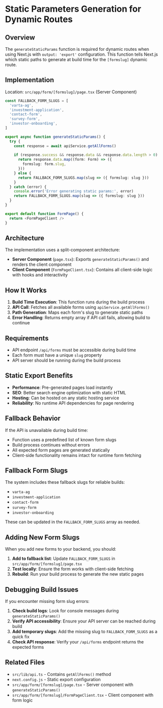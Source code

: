 # Static Parameters Generation for Dynamic Routes

## Overview
The `generateStaticParams` function is required for dynamic routes when using Next.js with `output: 'export'` configuration. This function tells Next.js which static paths to generate at build time for the `[formslug]` dynamic route.

## Implementation
Location: `src/app/form/[formslug]/page.tsx` (Server Component)

```typescript
const FALLBACK_FORM_SLUGS = [
  'varta-ag',
  'investment-application',
  'contact-form',
  'survey-form',
  'investor-onboarding',
]

export async function generateStaticParams() {
  try {
    const response = await apiService.getAllForms()
    
    if (response.success && response.data && response.data.length > 0) {
      return response.data.map((form: Form) => ({
        formslug: form.slug,
      }))
    } else {
      return FALLBACK_FORM_SLUGS.map(slug => ({ formslug: slug }))
    }
  } catch (error) {
    console.error('Error generating static params:', error)
    return FALLBACK_FORM_SLUGS.map(slug => ({ formslug: slug }))
  }
}

export default function FormPage() {
  return <FormPageClient />
}
```

## Architecture
The implementation uses a split-component architecture:
- **Server Component** (`page.tsx`): Exports `generateStaticParams()` and renders the client component
- **Client Component** (`FormPageClient.tsx`): Contains all client-side logic with hooks and interactivity

## How It Works
1. **Build Time Execution**: This function runs during the build process
2. **API Call**: Fetches all available forms using `apiService.getAllForms()`
3. **Path Generation**: Maps each form's slug to generate static paths
4. **Error Handling**: Returns empty array if API call fails, allowing build to continue

## Requirements
- API endpoint `/api/forms` must be accessible during build time
- Each form must have a unique `slug` property
- API server should be running during the build process

## Static Export Benefits
- **Performance**: Pre-generated pages load instantly
- **SEO**: Better search engine optimization with static HTML
- **Hosting**: Can be hosted on any static hosting service
- **Reliability**: No runtime API dependencies for page rendering

## Fallback Behavior
If the API is unavailable during build time:
- Function uses a predefined list of known form slugs
- Build process continues without errors
- All expected form pages are generated statically
- Client-side functionality remains intact for runtime form fetching

## Fallback Form Slugs
The system includes these fallback slugs for reliable builds:
- `varta-ag`
- `investment-application`
- `contact-form`
- `survey-form`
- `investor-onboarding`

These can be updated in the `FALLBACK_FORM_SLUGS` array as needed.

## Adding New Form Slugs
When you add new forms to your backend, you should:

1. **Add to fallback list**: Update `FALLBACK_FORM_SLUGS` in `src/app/form/[formslug]/page.tsx`
2. **Test locally**: Ensure the form works with client-side fetching
3. **Rebuild**: Run your build process to generate the new static pages

## Debugging Build Issues
If you encounter missing form slug errors:

1. **Check build logs**: Look for console messages during `generateStaticParams()`
2. **Verify API accessibility**: Ensure your API server can be reached during build
3. **Add temporary slugs**: Add the missing slug to `FALLBACK_FORM_SLUGS` as a quick fix
4. **Check API response**: Verify your `/api/forms` endpoint returns the expected forms

## Related Files
- `src/lib/api.ts` - Contains `getAllForms()` method
- `next.config.js` - Static export configuration
- `src/app/form/[formslug]/page.tsx` - Server component with `generateStaticParams()`
- `src/app/form/[formslug]/FormPageClient.tsx` - Client component with form logic 